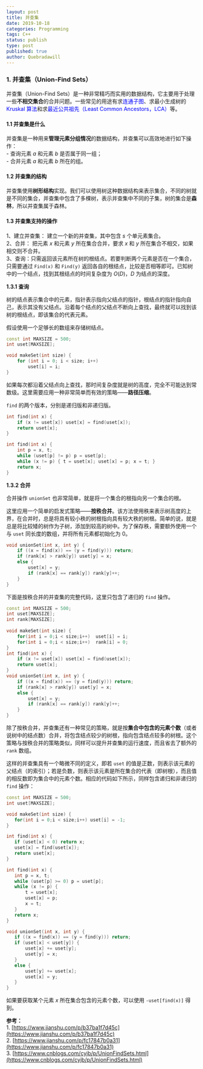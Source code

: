 ```yaml
---
layout: post
title: 并查集
date: 2019-10-18
categories: Programming
tags: C++
status: publish
type: post
published: true
author: Quebradawill
---
```


### 1. 并查集（Union-Find Sets）

并查集（Union-Find Sets）是一种非常精巧而实用的数据结构，它主要用于处理一些**不相交集合**的合并问题。一些常见的用途有求<font color='blue'>连通子图</font>、求最小生成树的 <font color='blue'>Kruskal 算法</font>和求<font color='blue'>最近公共祖先（Least Common Ancestors，LCA）</font>等。 

#### 1.1 并查集是什么

并查集是一种用来**管理元素分组情况**的数据结构，并查集可以高效地进行如下操作：<br>- 查询元素 $a$ 和元素 $b$ 是否属于同一组；<br>- 合并元素 $a$ 和元素 $b$ 所在的组。

#### 1.2 并查集的结构

并查集使用**树形结构**实现。我们可以使用树这种数据结构来表示集合，不同的树就是不同的集合，并查集中包含了多棵树，表示并查集中不同的子集，树的集合是**森林**，所以并查集属于森林。

#### 1.3 并查集支持的操作

1、建立并查集： 建立一个新的并查集，其中包含 $s$ 个单元素集合。 <br>2、合并： 把元素 $x$ 和元素 $y$ 所在集合合并，要求 $x$ 和 $y$ 所在集合不相交，如果相交则不合并。 <br>3、查询：只需返回该元素所在树的根结点。若要判断两个元素是否在一个集合，只需要通过 `Find(x)` 和 `Find(y)` 返回各自的根结点，比较是否相等即可。已知树中的一个结点，找到其根结点的时间复杂度为 $O(D)$，$D$ 为结点的深度。

**1.3.1 查询**

树的结点表示集合中的元素，指针表示指向父结点的指针，根结点的指针指向自己，表示其没有父结点。沿着每个结点的父结点不断向上查找，最终就可以找到该树的根结点，即该集合的代表元素。 

假设使用一个足够长的数组来存储树结点。

```C++
const int MAXSIZE = 500;
int uset[MAXSIZE];

void makeSet(int size) {
    for (int i = 0; i < size; i++)
        uset[i] = i;
}
```

如果每次都沿着父结点向上查找，那时间复杂度就是树的高度，完全不可能达到常数级。这里需要应用一种非常简单而有效的策略——**路径压缩**。

`find` 的两个版本，分别是递归版和非递归版。

```C++
int find(int x) {
    if (x != uset[x]) uset[x] = find(uset[x]);
    return uset[x];
}

int find(int x) {
    int p = x, t;
    while (uset[p] != p) p = uset[p];
    while (x != p) { t = uset[x]; uset[x] = p; x = t; }
    return x;
}
```

**1.3.2 合并**

合并操作 `unionSet` 也非常简单，就是将一个集合的根指向另一个集合的根。

这里应用一个简单的启发式策略——**按秩合并**。该方法使用秩来表示树高度的上界，在合并时，总是将具有较小秩的树根指向具有较大秩的树根。简单的说，就是总是将比较矮的树作为子树，添加到较高的树中。为了保存秩，需要额外使用一个与 `uset` 同长度的数组，并将所有元素都初始化为 0。

```C++
void unionSet(int x, int y) {
    if ((x = find(x)) == (y = find(y))) return;
    if (rank[x] > rank[y]) uset[y] = x;
    else {
        uset[x] = y;
        if (rank[x] == rank[y]) rank[y]++;
    }
}
```

下面是按秩合并的并查集的完整代码，这里只包含了递归的 `find` 操作。 

```C++
const int MAXSIZE = 500;
int uset[MAXSIZE];
int rank[MAXSIZE];
 
void makeSet(int size) {
    for(int i = 0;i < size;i++)  uset[i] = i;
    for(int i = 0;i < size;i++)  rank[i] = 0;
}
int find(int x) {
    if (x != uset[x]) uset[x] = find(uset[x]);
    return uset[x];
}
void unionSet(int x, int y) {
    if ((x = find(x)) == (y = find(y))) return;
    if (rank[x] > rank[y]) uset[y] = x;
    else {
        uset[x] = y;
        if (rank[x] == rank[y]) rank[y]++;
    }
}
```

除了按秩合并，并查集还有一种常见的策略，就是按**集合中包含的元素个数**（或者说树中的结点数）合并，将包含结点较少的树根，指向包含结点较多的树根。这个策略与按秩合并的策略类似，同样可以提升并查集的运行速度，而且省去了额外的 `rank` 数组。

这样的并查集具有一个略微不同的定义，即若 `uset` 的值是正数，则表示该元素的父结点（的索引）；若是负数，则表示该元素是所在集合的代表（即树根），而且值的相反数即为集合中的元素个数。相应的代码如下所示，同样包含递归和非递归的 `find` 操作： 

 ```C++
const int MAXSIZE = 500;
int uset[MAXSIZE];
 
void makeSet(int size) {
    for(int i = 0;i < size;i++) uset[i] = -1;
}

int find(int x) {
    if (uset[x] < 0) return x;
    uset[x] = find(uset[x]);
    return uset[x];
}

int find(int x) {
    int p = x, t;
    while (uset[p] >= 0) p = uset[p];
    while (x != p) {
        t = uset[x];
        uset[x] = p;
        x = t;
    }
    return x;
}

void unionSet(int x, int y) {
    if ((x = find(x)) == (y = find(y))) return;
    if (uset[x] < uset[y]) {
        uset[x] += uset[y];
        uset[y] = x;
    }
    else {
        uset[y] += uset[x];
        uset[x] = y;
    }
}
 ```

如果要获取某个元素 $x$ 所在集合包含的元素个数，可以使用 `-uset[find(x)]` 得到。

**参考：**<br>1. [https://www.jianshu.com/p/b37ba1f7d45c](https://www.jianshu.com/p/b37ba1f7d45c)<br>2. [https://www.jianshu.com/p/fc17847b0a31](https://www.jianshu.com/p/fc17847b0a31)<br>3. [https://www.cnblogs.com/cyjb/p/UnionFindSets.html](https://www.cnblogs.com/cyjb/p/UnionFindSets.html)